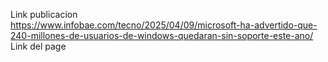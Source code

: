 Link publicacion
<br/>
https://www.infobae.com/tecno/2025/04/09/microsoft-ha-advertido-que-240-millones-de-usuarios-de-windows-quedaran-sin-soporte-este-ano/
<br/>
Link del page
